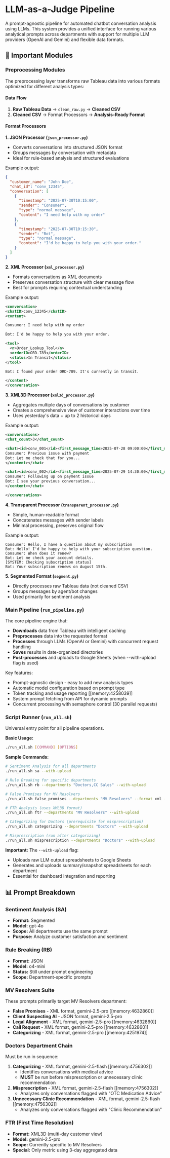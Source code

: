 # LLM-as-a-Judge Pipeline

A prompt-agnostic pipeline for automated chatbot conversation analysis using LLMs. This system provides a unified interface for running various analytical prompts across departments with support for multiple LLM providers (OpenAI and Gemini) and flexible data formats.

## 🔧 Important Modules

### Preprocessing Modules

The preprocessing layer transforms raw Tableau data into various formats optimized for different analysis types:

#### Data Flow
1. **Raw Tableau Data** → `clean_raw.py` → **Cleaned CSV**
2. **Cleaned CSV** → Format Processors → **Analysis-Ready Format**

#### Format Processors

**1. JSON Processor (`json_processor.py`)**
- Converts conversations into structured JSON format
- Groups messages by conversation with metadata
- Ideal for rule-based analysis and structured evaluations

Example output:
```json
{
  "customer_name": "John Doe",
  "chat_id": "conv_12345",
  "conversation": [
    {
      "timestamp": "2025-07-30T10:15:00",
      "sender": "Consumer",
      "type": "normal message",
      "content": "I need help with my order"
    },
    {
      "timestamp": "2025-07-30T10:15:30",
      "sender": "Bot",
      "type": "normal message",
      "content": "I'd be happy to help you with your order."
    }
  ]
}
```

**2. XML Processor (`xml_processor.py`)**
- Formats conversations as XML documents
- Preserves conversation structure with clear message flow
- Best for prompts requiring contextual understanding

Example output:
```xml
<conversation>
<chatID>conv_12345</chatID>
<content>

Consumer: I need help with my order

Bot: I'd be happy to help you with your order.

<tool>
  <n>Order_Lookup_Tool</n>
  <orderID>ORD-789</orderID>
  <status>In Transit</status>
</tool>

Bot: I found your order ORD-789. It's currently in transit.

</content>
</conversation>
```

**3. XML3D Processor (`xml3d_processor.py`)**
- Aggregates multiple days of conversations by customer
- Creates a comprehensive view of customer interactions over time
- Uses yesterday's data + up to 2 historical days

Example output:
```xml
<conversations>
<chat_count>3</chat_count>

<chat><id>conv_001</id><first_message_time>2025-07-28 09:00:00</first_message_time><content>
Consumer: Previous issue with payment
Bot: Let me check that for you...
</content></chat>

<chat><id>conv_002</id><first_message_time>2025-07-29 14:30:00</first_message_time><content>
Consumer: Following up on payment issue
Bot: I see your previous conversation...
</content></chat>

</conversations>
```

**4. Transparent Processor (`transparent_processor.py`)**
- Simple, human-readable format
- Concatenates messages with sender labels
- Minimal processing, preserves original flow

Example output:
```
Consumer: Hello, I have a question about my subscription
Bot: Hello! I'd be happy to help with your subscription question.
Consumer: When does it renew?
Bot: Let me check your account details.
[SYSTEM: Checking subscription status]
Bot: Your subscription renews on August 15th.
```

**5. Segmented Format (`segment.py`)**
- Directly processes raw Tableau data (not cleaned CSV)
- Groups messages by agent/bot changes
- Used primarily for sentiment analysis

### Main Pipeline (`run_pipeline.py`)

The core pipeline engine that:
- **Downloads** data from Tableau with intelligent caching
- **Preprocesses** data into the requested format
- **Processes** through LLMs (OpenAI or Gemini) with concurrent request handling
- **Saves** results in date-organized directories
- **Post-processes** and uploads to Google Sheets (when --with-upload flag is used)

Key features:
- Prompt-agnostic design - easy to add new analysis types
- Automatic model configuration based on prompt type
- Token tracking and usage reporting [[memory:4258039]]
- System prompt fetching from API for dynamic prompts
- Concurrent processing with semaphore control (30 parallel requests)

### Script Runner (`run_all.sh`)

Universal entry point for all pipeline operations.

**Basic Usage:**
```bash
./run_all.sh [COMMAND] [OPTIONS]
```

**Sample Commands:**
```bash
# Sentiment Analysis for all departments
./run_all.sh sa --with-upload

# Rule Breaking for specific departments
./run_all.sh rb --departments "Doctors,CC Sales" --with-upload

# False Promises for MV Resolvers
./run_all.sh false_promises --departments "MV Resolvers" --format xml --with-upload

# FTR Analysis (uses XML3D format)
./run_all.sh ftr --departments "MV Resolvers" --with-upload

# Categorizing for Doctors (prerequisite for misprescription)
./run_all.sh categorizing --departments "Doctors" --with-upload

# Misprescription (run after categorizing)
./run_all.sh misprescription --departments "Doctors" --with-upload
```

**Important:** The `--with-upload` flag:
- Uploads raw LLM output spreadsheets to Google Sheets
- Generates and uploads summary/snapshot spreadsheets for each department
- Essential for dashboard integration and reporting

## 📊 Prompt Breakdown

### Sentiment Analysis (SA)
- **Format:** Segmented
- **Model:** gpt-4o
- **Scope:** All departments use the same prompt
- **Purpose:** Analyze customer satisfaction and sentiment

### Rule Breaking (RB) 
- **Format:** JSON
- **Model:** o4-mini
- **Status:** Still under prompt engineering
- **Scope:** Department-specific prompts

### MV Resolvers Suite
These prompts primarily target MV Resolvers department:
- **False Promises** - XML format, gemini-2.5-pro [[memory:4632860]]
- **Client Suspecting AI** - JSON format, gemini-2.5-pro
- **Legal Alignment** - XML format, gemini-2.5-pro [[memory:4632860]]
- **Call Request** - XML format, gemini-2.5-pro [[memory:4632860]]
- **Categorizing** - XML format, gemini-2.5-pro [[memory:4251974]]

### Doctors Department Chain
Must be run in sequence:
1. **Categorizing** - XML format, gemini-2.5-flash [[memory:4756302]]
   - Identifies conversations with medical advice
   - **MUST** be run before misprescription or unnecessary clinic recommendation
2. **Misprescription** - XML format, gemini-2.5-flash [[memory:4756302]]
   - Analyzes only conversations flagged with "OTC Medication Advice"
3. **Unnecessary Clinic Recommendation** - XML format, gemini-2.5-flash [[memory:4756302]]
   - Analyzes only conversations flagged with "Clinic Recommendation"

### FTR (First Time Resolution)
- **Format:** XML3D (multi-day customer view)
- **Model:** gemini-2.5-pro
- **Scope:** Currently specific to MV Resolvers
- **Special:** Only metric using 3-day aggregated data
